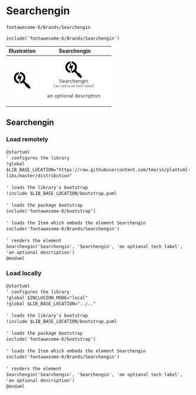 # Searchengin


```text
fontawesome-6/Brands/Searchengin
```

```text
include('fontawesome-6/Brands/Searchengin')
```



| Illustration | Searchengin |
| :---: | :---: |
| ![illustration for Illustration](../../fontawesome-6/Brands/Searchengin.png) | ![illustration for Searchengin](../../fontawesome-6/Brands/Searchengin.Local.png) |




## Searchengin

### Load remotely
```plantuml
@startuml
' configures the library
!global $LIB_BASE_LOCATION="https://raw.githubusercontent.com/tmorin/plantuml-libs/master/distribution"

' loads the library's bootstrap
!include $LIB_BASE_LOCATION/bootstrap.puml

' loads the package bootstrap
include('fontawesome-6/bootstrap')

' loads the Item which embeds the element Searchengin
include('fontawesome-6/Brands/Searchengin')

' renders the element
Searchengin('Searchengin', 'Searchengin', 'an optional tech label', 'an optional description')
@enduml
```

### Load locally
```plantuml
@startuml
' configures the library
!global $INCLUSION_MODE="local"
!global $LIB_BASE_LOCATION="../.."

' loads the library's bootstrap
!include $LIB_BASE_LOCATION/bootstrap.puml

' loads the package bootstrap
include('fontawesome-6/bootstrap')

' loads the Item which embeds the element Searchengin
include('fontawesome-6/Brands/Searchengin')

' renders the element
Searchengin('Searchengin', 'Searchengin', 'an optional tech label', 'an optional description')
@enduml
```

